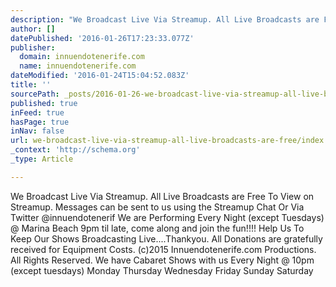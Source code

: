 ```yaml
---
description: "We Broadcast Live Via Streamup. All Live Broadcasts are Free To View on Streamup.  Messages can be sent to us using the Streamup Chat Or Via Twitter\_ @innuendot"
author: []
datePublished: '2016-01-26T17:23:33.077Z'
publisher:
  domain: innuendotenerife.com
  name: innuendotenerife.com
dateModified: '2016-01-24T15:04:52.083Z'
title: ''
sourcePath: _posts/2016-01-26-we-broadcast-live-via-streamup-all-live-broadcasts-are-free.md
published: true
inFeed: true
hasPage: true
inNav: false
url: we-broadcast-live-via-streamup-all-live-broadcasts-are-free/index.html
_context: 'http://schema.org'
_type: Article

---
```

We Broadcast Live Via Streamup. All Live Broadcasts are Free To View on Streamup. Messages can be sent to us using the Streamup Chat Or Via Twitter  @innuendotenerif We are Performing Every Night (except Tuesdays) @ Marina Beach 9pm til late, come along and join the fun!!!! Help Us To Keep Our Shows Broadcasting Live....Thankyou. All Donations are gratefully received for Equipment Costs. (c)2015  Innuendotenerife.com Productions. All Rights Reserved. We have Cabaret Shows with us Every Night @ 10pm (except tuesdays) Monday Thursday Wednesday Friday Sunday Saturday